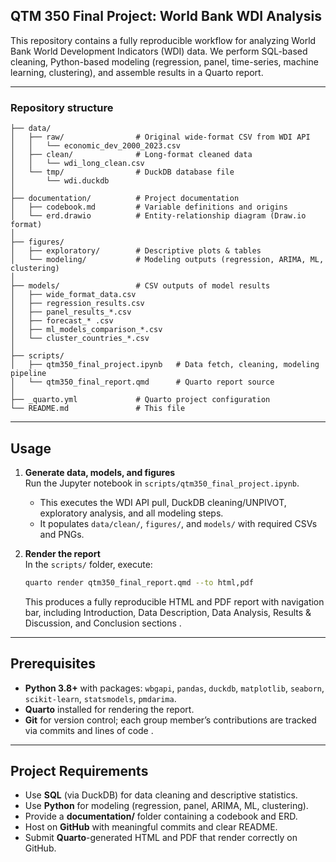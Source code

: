 ## QTM 350 Final Project: World Bank WDI Analysis  

This repository contains a fully reproducible workflow for analyzing World Bank World Development Indicators (WDI) data. We perform SQL-based cleaning, Python-based modeling (regression, panel, time-series, machine learning, clustering), and assemble results in a Quarto report.

---

### Repository structure  

```
├── data/  
│   ├── raw/                # Original wide-format CSV from WDI API  
│   │   └── economic_dev_2000_2023.csv  
│   ├── clean/              # Long-format cleaned data  
│   │   └── wdi_long_clean.csv  
│   └── tmp/                # DuckDB database file  
│       └── wdi.duckdb  
│  
├── documentation/          # Project documentation  
│   ├── codebook.md         # Variable definitions and origins  
│   └── erd.drawio          # Entity-relationship diagram (Draw.io format)  
│  
├── figures/  
│   ├── exploratory/        # Descriptive plots & tables  
│   └── modeling/           # Modeling outputs (regression, ARIMA, ML, clustering)  
│  
├── models/                 # CSV outputs of model results  
│   ├── wide_format_data.csv  
│   ├── regression_results.csv  
│   ├── panel_results_*.csv  
│   ├── forecast_* .csv  
│   ├── ml_models_comparison_*.csv  
│   └── cluster_countries_*.csv  
│  
├── scripts/  
│   ├── qtm350_final_project.ipynb   # Data fetch, cleaning, modeling pipeline  
│   └── qtm350_final_report.qmd      # Quarto report source  
│  
├── _quarto.yml             # Quarto project configuration  
└── README.md               # This file  
```

---

## Usage

1. **Generate data, models, and figures**  
   Run the Jupyter notebook in `scripts/qtm350_final_project.ipynb`.  
   - This executes the WDI API pull, DuckDB cleaning/UNPIVOT, exploratory analysis, and all modeling steps.  
   - It populates `data/clean/`, `figures/`, and `models/` with required CSVs and PNGs.   

2. **Render the report**  
   In the `scripts/` folder, execute:  
   ```bash
   quarto render qtm350_final_report.qmd --to html,pdf
   ```  
   This produces a fully reproducible HTML and PDF report with navigation bar, including Introduction, Data Description, Data Analysis, Results & Discussion, and Conclusion sections .

---

## Prerequisites

- **Python 3.8+** with packages: `wbgapi`, `pandas`, `duckdb`, `matplotlib`, `seaborn`, `scikit-learn`, `statsmodels`, `pmdarima`.  
- **Quarto** installed for rendering the report.  
- **Git** for version control; each group member’s contributions are tracked via commits and lines of code .

---

## Project Requirements

- Use **SQL** (via DuckDB) for data cleaning and descriptive statistics.  
- Use **Python** for modeling (regression, panel, ARIMA, ML, clustering).  
- Provide a **documentation/** folder containing a codebook and ERD.  
- Host on **GitHub** with meaningful commits and clear README.  
- Submit **Quarto**-generated HTML and PDF that render correctly on GitHub. 